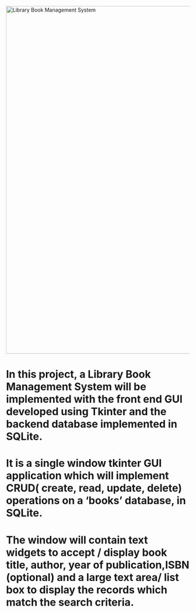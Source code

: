 <img width="950" alt="Library Book Management System" src="https://github.com/megha06/-Library-Book-Management-System/assets/40664144/58d690b4-d63a-44aa-9908-1709213a14e9">

# In this project, a Library Book Management System will be implemented with the front end GUI developed using Tkinter and the backend database implemented in SQLite. 
# It is a single window tkinter GUI application which will implement CRUD( create, read, update, delete) operations on a ‘books’ database, in SQLite. 
# The window will contain text widgets to accept / display book title, author, year of publication,ISBN (optional) and a large text area/ list box to display the records which match the search criteria.

 

